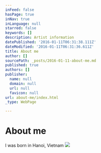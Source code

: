 ```yaml
---
inFeed: false
hasPage: true
inNav: true
inLanguage: null
starred: false
keywords: []
description: Artist information
datePublished: '2016-01-11T06:31:38.111Z'
dateModified: '2016-01-11T06:31:36.611Z'
title: About me
author: []
sourcePath: _posts/2016-01-11-about-me.md
published: true
authors: []
publisher:
  name: null
  domain: null
  url: null
  favicon: null
url: about-me/index.html
_type: WebPage

---
```

# About me

I was born in Hanoi, Vietnam
![](https://the-grid-user-content.s3-us-west-2.amazonaws.com/fb9dd494-7291-45ed-99d1-a627fb8effd8.jpg)